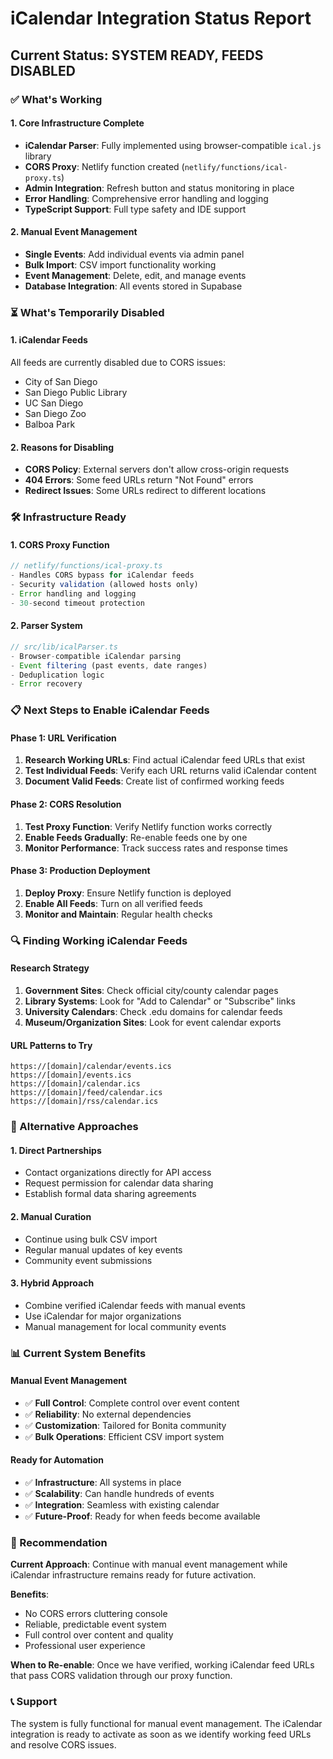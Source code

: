 # iCalendar Integration Status Report

## Current Status: SYSTEM READY, FEEDS DISABLED

### ✅ What's Working

#### **1. Core Infrastructure Complete**
- **iCalendar Parser**: Fully implemented using browser-compatible `ical.js` library
- **CORS Proxy**: Netlify function created (`netlify/functions/ical-proxy.ts`)
- **Admin Integration**: Refresh button and status monitoring in place
- **Error Handling**: Comprehensive error handling and logging
- **TypeScript Support**: Full type safety and IDE support

#### **2. Manual Event Management**
- **Single Events**: Add individual events via admin panel
- **Bulk Import**: CSV import functionality working
- **Event Management**: Delete, edit, and manage events
- **Database Integration**: All events stored in Supabase

### ⏳ What's Temporarily Disabled

#### **1. iCalendar Feeds**
All feeds are currently disabled due to CORS issues:
- City of San Diego
- San Diego Public Library  
- UC San Diego
- San Diego Zoo
- Balboa Park

#### **2. Reasons for Disabling**
- **CORS Policy**: External servers don't allow cross-origin requests
- **404 Errors**: Some feed URLs return "Not Found" errors
- **Redirect Issues**: Some URLs redirect to different locations

### 🛠️ Infrastructure Ready

#### **1. CORS Proxy Function**
```typescript
// netlify/functions/ical-proxy.ts
- Handles CORS bypass for iCalendar feeds
- Security validation (allowed hosts only)
- Error handling and logging
- 30-second timeout protection
```

#### **2. Parser System**
```typescript
// src/lib/icalParser.ts
- Browser-compatible iCalendar parsing
- Event filtering (past events, date ranges)
- Deduplication logic
- Error recovery
```

### 📋 Next Steps to Enable iCalendar Feeds

#### **Phase 1: URL Verification**
1. **Research Working URLs**: Find actual iCalendar feed URLs that exist
2. **Test Individual Feeds**: Verify each URL returns valid iCalendar content
3. **Document Valid Feeds**: Create list of confirmed working feeds

#### **Phase 2: CORS Resolution**
1. **Test Proxy Function**: Verify Netlify function works correctly
2. **Enable Feeds Gradually**: Re-enable feeds one by one
3. **Monitor Performance**: Track success rates and response times

#### **Phase 3: Production Deployment**
1. **Deploy Proxy**: Ensure Netlify function is deployed
2. **Enable All Feeds**: Turn on all verified feeds
3. **Monitor and Maintain**: Regular health checks

### 🔍 Finding Working iCalendar Feeds

#### **Research Strategy**
1. **Government Sites**: Check official city/county calendar pages
2. **Library Systems**: Look for "Add to Calendar" or "Subscribe" links
3. **University Calendars**: Check .edu domains for calendar feeds
4. **Museum/Organization Sites**: Look for event calendar exports

#### **URL Patterns to Try**
```
https://[domain]/calendar/events.ics
https://[domain]/events.ics
https://[domain]/calendar.ics
https://[domain]/feed/calendar.ics
https://[domain]/rss/calendar.ics
```

### 🚀 Alternative Approaches

#### **1. Direct Partnerships**
- Contact organizations directly for API access
- Request permission for calendar data sharing
- Establish formal data sharing agreements

#### **2. Manual Curation**
- Continue using bulk CSV import
- Regular manual updates of key events
- Community event submissions

#### **3. Hybrid Approach**
- Combine verified iCalendar feeds with manual events
- Use iCalendar for major organizations
- Manual management for local community events

### 📊 Current System Benefits

#### **Manual Event Management**
- ✅ **Full Control**: Complete control over event content
- ✅ **Reliability**: No external dependencies
- ✅ **Customization**: Tailored for Bonita community
- ✅ **Bulk Operations**: Efficient CSV import system

#### **Ready for Automation**
- ✅ **Infrastructure**: All systems in place
- ✅ **Scalability**: Can handle hundreds of events
- ✅ **Integration**: Seamless with existing calendar
- ✅ **Future-Proof**: Ready for when feeds become available

### 🎯 Recommendation

**Current Approach**: Continue with manual event management while iCalendar infrastructure remains ready for future activation.

**Benefits**:
- No CORS errors cluttering console
- Reliable, predictable event system
- Full control over content and quality
- Professional user experience

**When to Re-enable**: Once we have verified, working iCalendar feed URLs that pass CORS validation through our proxy function.

### 📞 Support

The system is fully functional for manual event management. The iCalendar integration is ready to activate as soon as we identify working feed URLs and resolve CORS issues.

